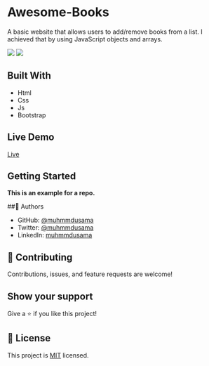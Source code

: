 # Awesome-Books

A basic website that allows users to add/remove books from a list. I achieved that by using JavaScript objects and arrays.

![](../input.png)
![](../list.png)
## Built With

- Html
- Css
- Js
- Bootstrap

## Live Demo

[Live](https://muhmmdusama.github.io/Awesome-Books/#)

## Getting Started

**This is an example for a repo.**

##👤 Authors

- GitHub: [@muhmmdusama](https://github.com/muhmmdusama)
- Twitter: [@muhmmdusama](https://twitter.com/muhmmdusama)
- LinkedIn: [muhmmdusama](https://linkedin.com/in/muhmmdusama)

## 🤝 Contributing

Contributions, issues, and feature requests are welcome!

## Show your support

Give a ⭐️ if you like this project!


## 📝 License

This project is [MIT](./MIT.md) licensed.
